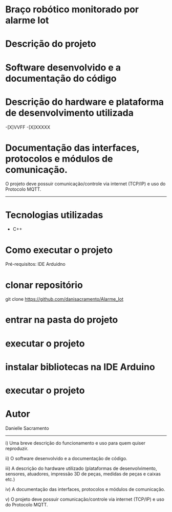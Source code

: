 # Braço robótico monitorado por alarme Iot 

# Descrição do projeto

# Software desenvolvido e a documentação do código

# Descrição do hardware e plataforma de desenvolvimento utilizada 
-[X]VVFF
-[X]XXXXX

# Documentação das interfaces, protocolos e módulos de comunicação.

 O projeto deve possuir comunicação/controle via internet (TCP/IP) e uso do Protocolo MQTT.

---------------------------------------------------

# Tecnologias utilizadas
- C++

# Como executar o projeto

Pré-requisitos: IDE Arduidno

# clonar repositório
git clone https://github.com/danisacramento/Alarme_Iot

# entrar na pasta do projeto 

# executar o projeto

# instalar bibliotecas na IDE Arduino


# executar o projeto

# Autor

Danielle Sacramento


-------------
i)         Uma breve descrição do funcionamento e uso para quem quiser reproduzir.

ii)       O software desenvolvido e a documentação de código.

iii)      A descrição do hardware utilizado (plataformas de desenvolvimento, sensores, atuadores, impressão 3D de peças, medidas de peças e caixas etc.)

iv)      A documentação das interfaces, protocolos e módulos de comunicação.

v)       O projeto deve possuir comunicação/controle via internet (TCP/IP) e uso do Protocolo MQTT.
